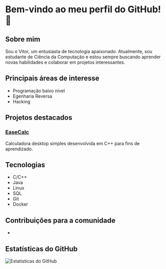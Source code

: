 # Bem-vindo ao meu perfil do GitHub! 👋

## Sobre mim
Sou o Vitor, um entusiasta de tecnologia apaixonado. Atualmente, sou estudante de Ciência da Computação e estou sempre buscando aprender novas habilidades e colaborar em projetos interessantes.

## Principais áreas de interesse
- Programação baixo nível
- Egenharia Reversa
- Hacking

## Projetos destacados
### [EaseCalc](https://github.com/vitorsmp/EasyCalc)
Calculadora desktop simples desenvolvida em C++ para fins de aprendizado.

## Tecnologias
- C/C++
- Java
- Linux
- SQL
- Git
- Docker

## Contribuições para a comunidade
- 

## Estatísticas do GitHub
![Estatísticas do GitHub](https://github-readme-stats.vercel.app/api?username=seu_usuario&show_icons=true&theme=radical)
